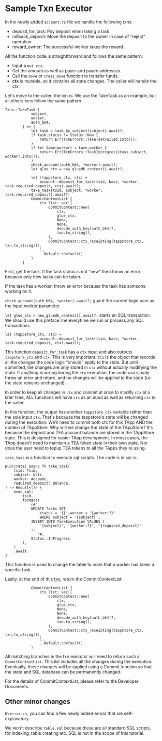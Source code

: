 # Sample Txn Executor
In the newly added `account.rs` file we handle the following txns:

- deposit_for_task: Pay deposit when taking a task.
- rollback_deposit:  Move the deposit to the owner in case of "reject" operation.
- reward_owner: The successful worker takes the reward. 

All the function code is straightforward and follows the same pattern:

- Input a `mut ctx`. 
- Get the amount as well as payer and payee addresses.
- Call the `move` or `cross_move` function to transfer funds.
- **ctx** is mutable, so it contains all state changes. The caller will handle the ctx.

Let's move to the caller, the txn.rs. We use the TakeTask as an example, but all others txns follow the same pattern:

```
Txns::TakeTask {
            subject,
            worker,
            auth_b64,
        } => {
            let task = task_by_subject(subject).await?;
            if task.status != Status::New {
                return Err(TxnErrors::TakeTaskFailed.into());
            }
            if let Some(worker) = task.worker {
                return Err(TxnErrors::TaskInprogress(task.subject, worker).into());
            }
            check_account(auth_b64, *worker).await?;
            let glue_ctx = new_gluedb_context().await?;

            let (tappstore_ctx, ctx) =
                account::deposit_for_task(tsid, base, *worker, task.required_deposit, ctx).await?;
            take_task(tsid, subject, *worker, task.required_deposit).await?;
            CommitContextList {
                ctx_list: vec![
                    CommitContext::new(
                        ctx,
                        glue_ctx,
                        None,
                        None,
                        decode_auth_key(auth_b64)?,
                        txn.to_string(),
                    ),
                    CommitContext::ctx_receipting(tappstore_ctx, txn.to_string()),
                ],
                ..Default::default()
            }
        }
```

First, get the task. If the task status is not "new" then throw an error because only new tasks can be taken.

If the task has a worker, throw an error because the task has someone working on it.

`check_account(auth_b64, *worker).await?;` guard the current login user as the input worker parameter.

`let glue_ctx = new_gluedb_context().await?;` starts an SQL transaction. We should use this preface line everytime we run or process any SQL transactions.

```
let (tappstore_ctx, ctx) =
                account::deposit_for_task(tsid, base, *worker, task.required_deposit, ctx).await?;
```
            
This function `deposit_for_task` has a `ctx` input and also outputs  `tappstore_ctx` and `ctx`. This is very important. `Ctx` is the object that records all the changes the code logic "should" apply to the state. But until commited, the changes are only stored in `ctx` without actually modifying the state. If anything is wrong during the `ctx` execution, the code can simply throw an error and return, and no changes will be applied to the state (i.e. the state remains unchanged). 

In order to keep all changes in `ctx` and commit at once to modify `ctx` at a later time, ALL functions will have `ctx` as an input as well as returning `ctx` to the caller. 

In this function, the output has another `tappstore_ctx` variable rather than the sole input `ctx`. That's because the tappstore's state will be changed during the execution. We'll need to commit both ctx for this TApp AND the context of TAppStore. Why will we change the state of the TAppStore? It's because the deposit and TEA account balance are stored in the TAppStore state. This is designed for easier TApp development. In most cases, the TApp doesn't need to maintain a TEA token state in their own state. Nor does the user need to topup TEA tokens to all the TApps they're using. 

`take_task` is a function to execute sql scripts. The code is in sql.rs:

```
pub(crate) async fn take_task(
    tsid: Tsid,
    subject: &str,
    worker: Account,
    required_deposit: Balance,
) -> Result<()> {
    exec_sql(
        tsid,
        format!(
            r#"
            UPDATE Tasks SET 
                status = '{}',worker = '{worker:?}' 
                WHERE subject = '{subject}';
            INSERT INTO TaskExecution VALUES (
                '{subject}', '{worker:?}', '{required_deposit}'
            );
               "#,
            Status::InProgress
        ),
    )
    .await
}
```

This function is used to change the table to mark that a worker has taken a specific task.

Lastly, at the end of this [txn](../../../z_glossary/txn.md), return the CommitContextList:

```
            CommitContextList {
                ctx_list: vec![
                    CommitContext::new(
                        ctx,
                        glue_ctx,
                        None,
                        None,
                        decode_auth_key(auth_b64)?,
                        txn.to_string(),
                    ),
                    CommitContext::ctx_receipting(tappstore_ctx, txn.to_string()),
                ],
                ..Default::default()
            }
```


All matching branches in the txn executor will need to return such a `CommitContextList`. This list includes all the changes during the execution. Eventually, these changes will be applied using a Commit function so that the state and SQL database can be permanently changed. 

For the details of CommitContextList, please refer to the Developer Documents.

## Other minor changes
In `error.rs`, you can find a few newly added errors that are self-explanatory.

We won't describe `table.sql` because these are all standard SQL scripts, for indexing, table creating etc. SQL is not in the scope of this tutorial.





